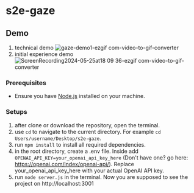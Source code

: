 # s2e-gaze
## Demo
1) technical demo
![gaze-demo1-ezgif com-video-to-gif-converter](https://github.com/enenmia/s2e-gaze/assets/87007372/43a5eed6-30b0-428c-90c4-49881735d1fb)
2) initial experience demo
![ScreenRecording2024-05-25at18 09 36-ezgif com-video-to-gif-converter](https://github.com/enenmia/s2e-gaze/assets/87007372/704a92e3-c56a-429f-a2f9-91245b78af66)


### Prerequisites
- Ensure you have [Node.js](https://nodejs.org/) installed on your machine.

### Setups

1. after clone or download the repository, open the terminal.
2. use `cd` to navigate to the current directory. For example `cd Users/username/Desktop/s2e-gaze`.
3. run `npm install` to install all required dependencies.
4. in the root directory, create a .env file. Inside add `OPENAI_API_KEY=your_openai_api_key_here` (Don't have one? go here: https://openai.com/index/openai-api/). Replace your_openai_api_key_here with your actual OpenAI API key.
5. run  `node server.js` in the terminal. Now you are supposed to see the project on http://localhost:3001
